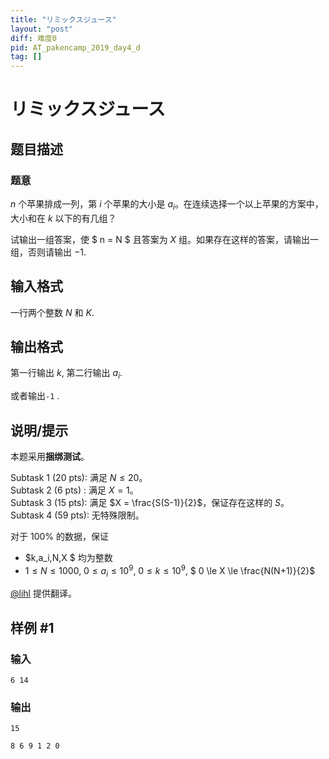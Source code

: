 ```yaml
---
title: "リミックスジュース"
layout: "post"
diff: 难度0
pid: AT_pakencamp_2019_day4_d
tag: []
---
```


# リミックスジュース

## 题目描述

### 题意
$n$ 个苹果排成一列，第 $i$ 个苹果的大小是 $a_i$。在连续选择一个以上苹果的方案中，大小和在 $k$ 以下的有几组？

试输出一组答案，使 $ n = N $ 且答案为 $X$ 组。如果存在这样的答案，请输出一组，否则请输出 $-1$.

## 输入格式

一行两个整数 $N$ 和 $K$.

## 输出格式

第一行输出 $k$, 第二行输出 $a_i$.

或者输出`-1` .

## 说明/提示

本题采用**捆绑测试**。

Subtask 1 (20 pts): 满足 $N \le 20$。  
Subtask 2 (6 pts) : 满足 $X = 1$。  
Subtask 3 (15 pts): 满足 $X = \frac{S(S-1)}{2}$，保证存在这样的 $S$。  
Subtask 4 (59 pts): 无特殊限制。

对于 $100\%$ 的数据，保证
- $k,a_i,N,X $ 均为整数
- $1\le N\le1000$, $0\le a_i\le 10^9$, $0\le k \le10^9$, $ 0 \le X \le \frac{N(N+1)}{2}$

[@lihl](https://www.luogu.com.cn/user/711887) 提供翻译。

## 样例 #1

### 输入

```
6 14
```

### 输出

```
15
8 6 9 1 2 0
```

